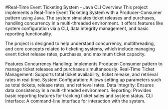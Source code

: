 #Real-Time Event Ticketing System - Java CLI
Overview
This project implements a Real-Time Event Ticketing System with a Producer-Consumer pattern using Java. The system simulates ticket releases and purchases, handling concurrency in a multi-threaded environment. It offers features like system configuration via a CLI, data integrity management, and basic reporting functionality.

The project is designed to help understand concurrency, multithreading, and core concepts related to ticketing systems, which include managing event ticket release rates, purchases, and maximum ticket capacity.

Features
Concurrency Handling: Implements Producer-Consumer pattern to manage ticket releases and purchases simultaneously.
Real-Time Ticket Management: Supports total ticket availability, ticket release, and retrieval rates in real time.
System Configuration: Allows setting up parameters such as total tickets, release rates, and retrieval rates.
Data Integrity: Ensures data consistency in a multi-threaded environment.
Reporting: Provides basic reporting features for tracking ticket sales and system status.
CLI Interface: A command-line interface for interaction with the system.
